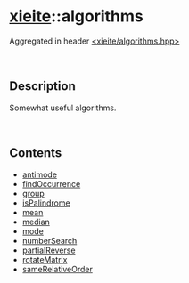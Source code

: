 # [xieite](./xieite.md)\:\:algorithms
Aggregated in header [<xieite/algorithms.hpp>](../include/xieite/algorithms.hpp)

&nbsp;

## Description
Somewhat useful algorithms.

&nbsp;

## Contents
- [antimode](./algorithms/antimode.md)
- [findOccurrence](./algorithms/findOccurrence.md)
- [group](./algorithms/group.md)
- [isPalindrome](./algorithms/isPalindrome.md)
- [mean](./algorithms/mean.md)
- [median](./algorithms/median.md)
- [mode](./algorithms/mode.md)
- [numberSearch](./algorithms/numberSearch.md)
- [partialReverse](./algorithms/partialReverse.md)
- [rotateMatrix](./algorithms/rotateMatrix.md)
- [sameRelativeOrder](./algorithms/sameRelativeOrder.md)
